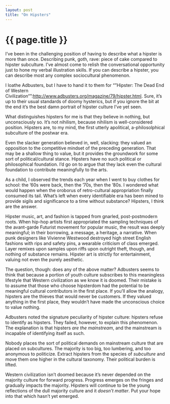 ```yaml
---
layout: post
title: "On Hipsters"
---
```


{{ page.title }}
================

I’ve been in the challenging position of having to describe what a hipster is more than once. Describing punk, goth, rave: piece of cake compared to hipster subculture. I’ve almost come to relish the conversational opportunity just to hone my verbal illustration skills. If you can describe a hipster, you can describe most any complex sociocultural phenomenon.

I loathe Adbusters, but I have to hand it to them for “”Hipster: The Dead End of Western Civilization“”:http://www.adbusters.org/magazine/79/hipster.html. Sure, it’s up to their usual standards of doomy hysterics, but if you ignore the bit at the end it’s the best damn portrait of hipster culture I’ve yet seen.

What distinguishes hipsters for me is that they believe in nothing, but unconsciously so. It’s not nihilism, because nihilism is well-considered position. Hipsters are, to my mind, the first utterly apolitical, a-philosolphical subculture of the postwar era.

Even the slacker generation believed in, well, slacking: they valued an opposition to the competitive mindset of the preceding generation. That may be a shallow thing to value, but it provides the groundwork for some sort of political/cultural stance. Hipsters have no such political or philosophical foundation. I’d go on to argue that they lack even the cultural foundation to contribute meaningfully to the arts.

As a child, I observed the trends each year when I went to buy clothes for school: the ’60s were back, then the ’70s, then the ’80s. I wondered what would happen when the oroborus of retro-cultural appropriation finally consumed its tail. What’s left when every identifiable era has been mined to provide sigils and significance to a time without substance? Hipsters, I think are the answer.

Hipster music, art, and fashion is tapped from gnarled, post-postmodern roots. When hip-hop artists first appropriated the sampling techniques of the avant-garde Futurist movement for popular music, the result was deeply meaningful; in their borrowing, a message, a heritage, a narrative. When punk designers like Vivienne Westwood destroyed high street English fashions with rips and safety pins, a wearable criticism of class emerged. Layer remixes upon samples upon riffs upon outright theft, though, and nothing of substance remains. Hipster art is strictly for entertainment, valuing not even the purely aesthetic.

The question, though: does any of the above matter? Adbusters seems to think that because a portion of youth culture subscribes to this meaningless lifestyle that Western civilization as we know it is doomed. Their mistake is to assume that those who choose hipsterdom had the potential to be meaningful cultural contributors in the first place. If you’ll allow the analogy, hipsters are the thieves that would never be customers. If they valued anything in the first place, they wouldn’t have made the unconscious choice to value nothing.

Adbusters noted the signature peculiarity of hipster culture: hipsters refuse to identify as hipsters. They failed, however, to explain this phenomenon. The explanation is that hipsters *are the mainstream*, and the mainstream is incapable of identifying itself as such.

Nobody places the sort of political demands on mainstream culture that are placed on subcultures. The majority is too big, too lumbering, and too anonymous to politicize. Extract hipsters from the species of *subculture* and move them one higher in the cultural taxonomy. Their political burden is lifted.

Western civilization isn’t doomed because it’s never depended on the majority culture for forward progress. Progress emerges on the fringes and gradually impacts the majority. Hipsters will continue to be the young reflections of the dull majority culture and it *doesn’t matter*. Put your hope into that which hasn’t yet emerged.
